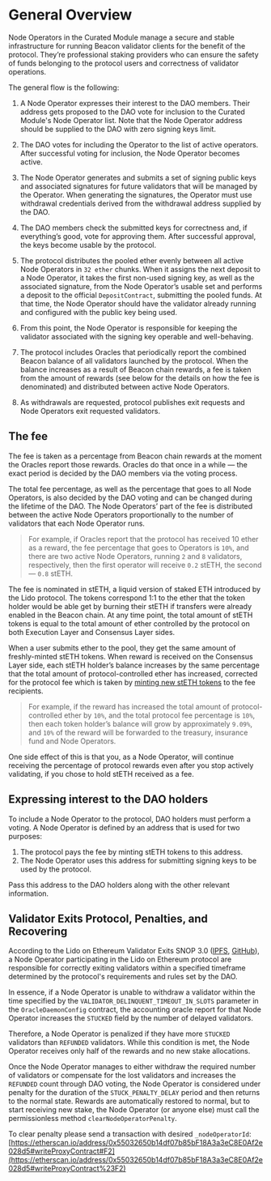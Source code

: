 # General Overview

Node Operators in the Curated Module manage a secure and stable infrastructure for running Beacon validator clients
for the benefit of the protocol. They’re professional staking providers who can ensure the safety
of funds belonging to the protocol users and correctness of validator operations.

The general flow is the following:

1. A Node Operator expresses their interest to the DAO members. Their address gets proposed to the DAO vote for inclusion to the Curated Module's Node Operator list. Note that the Node Operator address should be supplied to the DAO with zero signing keys limit.

2. The DAO votes for including the Operator to the list of active operators. After successful
   voting for inclusion, the Node Operator becomes active.

3. The Node Operator generates and submits a set of signing public keys and associated signatures
   for future validators that will be managed by the Operator. When generating the signatures, the
   Operator must use withdrawal credentials derived from the withdrawal address supplied by the DAO.

4. The DAO members check the submitted keys for correctness and, if everything’s good, vote for
   approving them. After successful approval, the keys become usable by the protocol.

5. The protocol distributes the pooled ether evenly between all active Node Operators in `32 ether`
   chunks. When it assigns the next deposit to a Node Operator, it takes the first non-used signing
   key, as well as the associated signature, from the Node Operator’s usable set and performs
   a deposit to the official `DepositContract`, submitting the pooled funds. At that time, the Node
   Operator should have the validator already running and configured with the public key being used.

6. From this point, the Node Operator is responsible for keeping the validator associated with
   the signing key operable and well-behaving.

7. The protocol includes Oracles that periodically report the combined Beacon balance of all
   validators launched by the protocol. When the balance increases as a result of Beacon chain
   rewards, a fee is taken from the amount of rewards (see below for the details on how the fee
   is denominated) and distributed between active Node Operators.

8. As withdrawals are requested, protocol publishes exit requests and Node Operators exit requested validators.

## The fee

The fee is taken as a percentage from Beacon chain rewards at the moment the Oracles report
those rewards. Oracles do that once in a while — the exact period is decided by the DAO members
via the voting process.

The total fee percentage, as well as the percentage that goes to all Node Operators, is also decided
by the DAO voting and can be changed during the lifetime of the DAO. The Node Operators’ part of the
fee is distributed between the active Node Operators proportionally to the number of validators that
each Node Operator runs.

> For example, if Oracles report that the protocol has received 10 ether as a reward, the fee
> percentage that goes to Operators is `10%`, and there are two active Node Operators, running
> `2` and `8` validators, respectively, then the first operator will receive `0.2` stETH, the
> second — `0.8` stETH.

The fee is nominated in stETH, a liquid version of staked ETH introduced by the Lido protocol. The
tokens correspond 1:1 to the ether that the token holder would be able get by burning their stETH
if transfers were already enabled in the Beacon chain. At any time point, the total amount of stETH
tokens is equal to the total amount of ether controlled by the protocol on both Execution Layer and Consensus Layer sides.

When a user submits ether to the pool, they get the same amount of freshly-minted stETH tokens.
When reward is received on the Consensus Layer side, each stETH holder’s balance increases by the same
percentage that the total amount of protocol-controlled ether has increased, corrected for the
protocol fee which is taken by [minting new stETH tokens] to the fee recipients.

> For example, if the reward has increased the total amount of protocol-controlled ether by `10%`,
> and the total protocol fee percentage is `10%`, then each token holder’s balance will grow by
> approximately `9.09%`, and `10%` of the reward will be forwarded to the treasury, insurance fund
> and Node Operators.

One side effect of this is that you, as a Node Operator, will continue receiving the percentage
of protocol rewards even after you stop actively validating, if you chose to hold stETH received
as a fee.

[minting new steth tokens]: https://github.com/lidofinance/lido-dao/blob/971ac8f/contracts/0.4.24/Lido.sol#L576

## Expressing interest to the DAO holders

To include a Node Operator to the protocol, DAO holders must perform a voting. A Node Operator
is defined by an address that is used for two purposes:

1. The protocol pays the fee by minting stETH tokens to this address.
2. The Node Operator uses this address for submitting signing keys to be used by the protocol.

Pass this address to the DAO holders along with the other relevant information.

## Validator Exits Protocol, Penalties, and Recovering

According to the Lido on Ethereum Validator Exits SNOP 3.0 ([IPFS](https://ipfs.io/ipfs/QmW9kE61zC61PcuikCQRwn82aoTCj9yPuENGNPML9QLkSM), [GitHub](https://github.com/lidofinance/documents-and-policies/blob/main/Lido%20on%20Ethereum%20Standard%20Node%20Operator%20Protocol%20-%20Validator%20Exits.md)), a Node Operator participating in the Lido on Ethereum protocol are responsible for correctly exiting validators within a specified timeframe determined by the protocol's requirements and rules set by the DAO.

In essence, if a Node Operator is unable to withdraw a validator within the time specified by the `VALIDATOR_DELINQUENT_TIMEOUT_IN_SLOTS` parameter in the `OracleDaemonConfig` contract, the accounting oracle report for that Node Operator increases the `STUCKED` field by the number of delayed validators.

Therefore, a Node Operator is penalized if they have more `STUCKED` validators than `REFUNDED` validators. While this condition is met, the Node Operator receives only half of the rewards and no new stake allocations.

Once the Node Operator manages to either withdraw the required number of validators or compensate for the lost validators and increases the `REFUNDED` count through DAO voting, the Node Operator is considered under penalty for the duration of the `STUCK_PENALTY_DELAY` period and then returns to the normal state. Rewards are automatically restored to normal, but to start receiving new stake, the Node Operator (or anyone else) must call the permissionless method `clearNodeOperatorPenalty`.

To clear penalty please send a transaction with desired `_nodeOperatorId`: [https://etherscan.io/address/0x55032650b14df07b85bF18A3a3eC8E0Af2e028d5#writeProxyContract#F2](https://etherscan.io/address/0x55032650b14df07b85bF18A3a3eC8E0Af2e028d5#writeProxyContract%23F2)
